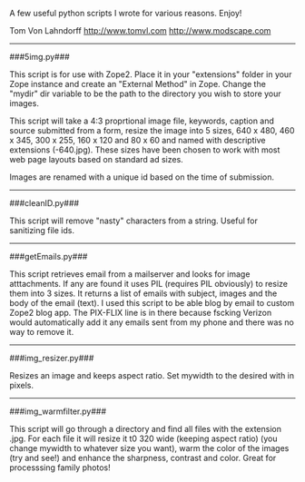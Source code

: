 
A few useful python scripts I wrote for various reasons. Enjoy!

Tom Von Lahndorff http://www.tomvl.com http://www.modscape.com

***

###5img.py###

This script is for use with Zope2. Place it in your "extensions" folder in your Zope instance and create an "External Method" in Zope. Change the "mydir" dir variable to be the path to the directory you wish to store your images. 

This script will take a 4:3 proprtional image file, keywords, caption and source submitted from a form, resize the image into 5 sizes, 640 x 480, 460 x 345, 300 x 255, 160 x 120 and 80 x 60 and named with descriptive extensions (-640.jpg). These sizes have been chosen to work with most web page layouts based on standard ad sizes.

Images are renamed with a unique id based on the time of submission.

***

###cleanID.py###

This script will remove "nasty" characters from a string. Useful for sanitizing file ids.

***

###getEmails.py###

This script retrieves email from a mailserver and looks for image atttachments. If any are found it uses PIL (requires PIL obviously) to resize them into 3 sizes. It returns a list of emails with subject, images and the body of the email (text). I used this script to be able blog by email to custom Zope2 blog app. The PIX-FLIX line is in there because fscking Verizon would automatically add it any emails sent from my phone and there was no way to remove it.

***

###img_resizer.py###

Resizes an image and keeps aspect ratio. Set mywidth to the desired with in pixels.

***

###img_warmfilter.py###

This script will go through a directory and find all files with the extension .jpg. For each file it will resize it t0 320 wide (keeping aspect ratio) (you change mywidth to whatever size you want), warm the color of the images (try and see!) and enhance the sharpness, contrast and color. Great for processsing family photos!


